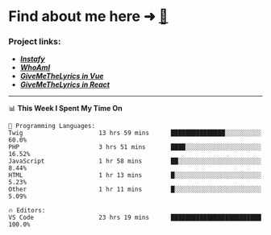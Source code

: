 # Find about me here ➜ [🧑](https://pauabella.dev)

### Project links:
- ***[Instafy](https://instafy.me)***
- ***[WhoAmI](https://pauabella.dev)***
- ***[GiveMeTheLyrics in Vue](https://lyrics.pauabella.dev)***
- ***[GiveMeTheLyrics in React](https://pauabella.dev/GiveMeTheLyrics)***

---
<!--START_SECTION:waka-->
📊 **This Week I Spent My Time On** 

```text
💬 Programming Languages: 
Twig                     13 hrs 59 mins      ███████████████░░░░░░░░░░   60.0% 
PHP                      3 hrs 51 mins       ████░░░░░░░░░░░░░░░░░░░░░   16.52% 
JavaScript               1 hr 58 mins        ██░░░░░░░░░░░░░░░░░░░░░░░   8.44% 
HTML                     1 hr 13 mins        █░░░░░░░░░░░░░░░░░░░░░░░░   5.23% 
Other                    1 hr 11 mins        █░░░░░░░░░░░░░░░░░░░░░░░░   5.09%

🔥 Editors: 
VS Code                  23 hrs 19 mins      █████████████████████████   100.0%

```


<!--END_SECTION:waka-->
